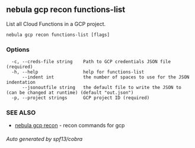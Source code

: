 ## nebula gcp recon functions-list

List all Cloud Functions in a GCP project.

```
nebula gcp recon functions-list [flags]
```

### Options

```
  -c, --creds-file string    Path to GCP credentials JSON file (required)
  -h, --help                 help for functions-list
      --indent int           the number of spaces to use for the JSON indentation
      --jsonoutfile string   the default file to write the JSON to (can be changed at runtime) (default "out.json")
  -p, --project strings      GCP project ID (required)
```

### SEE ALSO

* [nebula gcp recon](nebula_gcp_recon.md)	 - recon commands for gcp

###### Auto generated by spf13/cobra
